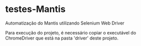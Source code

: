 # testes-Mantis
Automatização do Mantis utilizando Selenium Web Driver

Para execução do projeto, é  necessário  copiar o executável do ChromeDriver que está na pasta 'driver' deste projeto.
